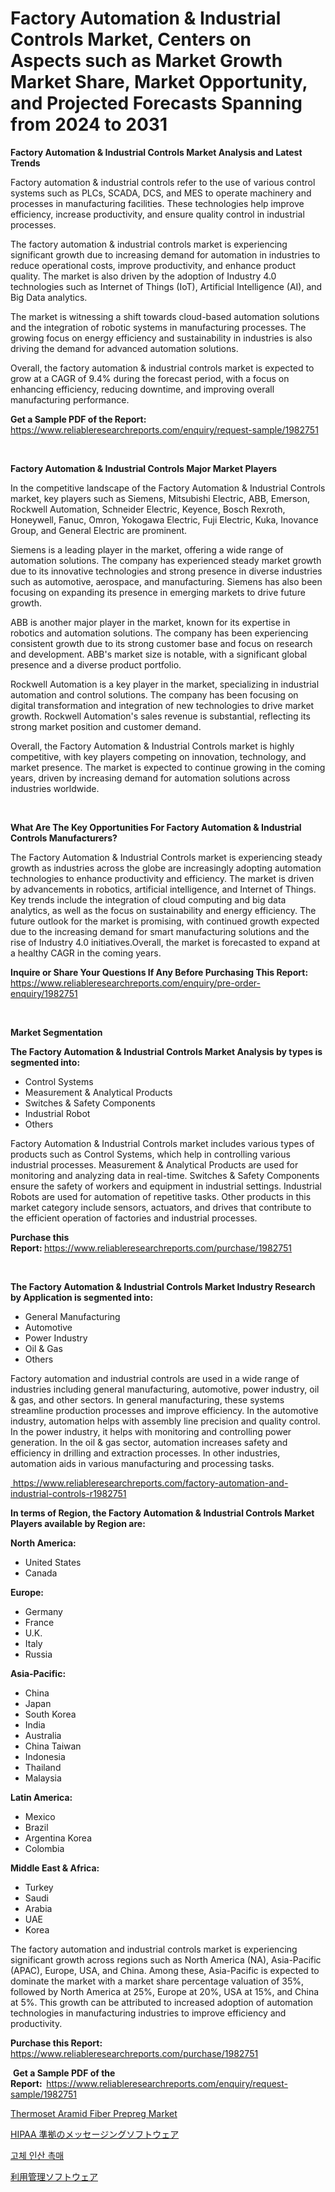 <p><h1>Factory Automation & Industrial Controls Market, Centers on Aspects such as Market Growth Market Share, Market Opportunity, and Projected Forecasts Spanning from 2024 to 2031</h1></p><p><strong>Factory Automation & Industrial Controls Market Analysis and Latest Trends</strong></p>
<p><p>Factory automation & industrial controls refer to the use of various control systems such as PLCs, SCADA, DCS, and MES to operate machinery and processes in manufacturing facilities. These technologies help improve efficiency, increase productivity, and ensure quality control in industrial processes.</p><p>The factory automation & industrial controls market is experiencing significant growth due to increasing demand for automation in industries to reduce operational costs, improve productivity, and enhance product quality. The market is also driven by the adoption of Industry 4.0 technologies such as Internet of Things (IoT), Artificial Intelligence (AI), and Big Data analytics.</p><p>The market is witnessing a shift towards cloud-based automation solutions and the integration of robotic systems in manufacturing processes. The growing focus on energy efficiency and sustainability in industries is also driving the demand for advanced automation solutions.</p><p>Overall, the factory automation & industrial controls market is expected to grow at a CAGR of 9.4% during the forecast period, with a focus on enhancing efficiency, reducing downtime, and improving overall manufacturing performance.</p></p>
<p><strong>Get a Sample PDF of the Report:&nbsp;</strong> <a href="https://www.reliableresearchreports.com/enquiry/request-sample/1982751">https://www.reliableresearchreports.com/enquiry/request-sample/1982751</a></p>
<p>&nbsp;</p>
<p><strong>Factory Automation & Industrial Controls Major Market Players</strong></p>
<p><p>In the competitive landscape of the Factory Automation & Industrial Controls market, key players such as Siemens, Mitsubishi Electric, ABB, Emerson, Rockwell Automation, Schneider Electric, Keyence, Bosch Rexroth, Honeywell, Fanuc, Omron, Yokogawa Electric, Fuji Electric, Kuka, Inovance Group, and General Electric are prominent.</p><p>Siemens is a leading player in the market, offering a wide range of automation solutions. The company has experienced steady market growth due to its innovative technologies and strong presence in diverse industries such as automotive, aerospace, and manufacturing. Siemens has also been focusing on expanding its presence in emerging markets to drive future growth.</p><p>ABB is another major player in the market, known for its expertise in robotics and automation solutions. The company has been experiencing consistent growth due to its strong customer base and focus on research and development. ABB's market size is notable, with a significant global presence and a diverse product portfolio.</p><p>Rockwell Automation is a key player in the market, specializing in industrial automation and control solutions. The company has been focusing on digital transformation and integration of new technologies to drive market growth. Rockwell Automation's sales revenue is substantial, reflecting its strong market position and customer demand.</p><p>Overall, the Factory Automation & Industrial Controls market is highly competitive, with key players competing on innovation, technology, and market presence. The market is expected to continue growing in the coming years, driven by increasing demand for automation solutions across industries worldwide.</p></p>
<p>&nbsp;</p>
<p><strong>What Are The Key Opportunities For Factory Automation & Industrial Controls Manufacturers?</strong></p>
<p><p>The Factory Automation & Industrial Controls market is experiencing steady growth as industries across the globe are increasingly adopting automation technologies to enhance productivity and efficiency. The market is driven by advancements in robotics, artificial intelligence, and Internet of Things. Key trends include the integration of cloud computing and big data analytics, as well as the focus on sustainability and energy efficiency. The future outlook for the market is promising, with continued growth expected due to the increasing demand for smart manufacturing solutions and the rise of Industry 4.0 initiatives.Overall, the market is forecasted to expand at a healthy CAGR in the coming years.</p></p>
<p><strong>Inquire or Share Your Questions If Any Before Purchasing This Report:</strong> <a href="https://www.reliableresearchreports.com/enquiry/pre-order-enquiry/1982751">https://www.reliableresearchreports.com/enquiry/pre-order-enquiry/1982751</a></p>
<p>&nbsp;</p>
<p><strong>Market Segmentation</strong></p>
<p><strong>The Factory Automation & Industrial Controls Market Analysis by types is segmented into:</strong></p>
<p><ul><li>Control Systems</li><li>Measurement & Analytical Products</li><li>Switches & Safety Components</li><li>Industrial Robot</li><li>Others</li></ul></p>
<p><p>Factory Automation & Industrial Controls market includes various types of products such as Control Systems, which help in controlling various industrial processes. Measurement & Analytical Products are used for monitoring and analyzing data in real-time. Switches & Safety Components ensure the safety of workers and equipment in industrial settings. Industrial Robots are used for automation of repetitive tasks. Other products in this market category include sensors, actuators, and drives that contribute to the efficient operation of factories and industrial processes.</p></p>
<p><strong>Purchase this Report:&nbsp;</strong><a href="https://www.reliableresearchreports.com/purchase/1982751">https://www.reliableresearchreports.com/purchase/1982751</a></p>
<p>&nbsp;</p>
<p><strong>The Factory Automation & Industrial Controls Market Industry Research by Application is segmented into:</strong></p>
<p><ul><li>General Manufacturing</li><li>Automotive</li><li>Power Industry</li><li>Oil & Gas</li><li>Others</li></ul></p>
<p><p>Factory automation and industrial controls are used in a wide range of industries including general manufacturing, automotive, power industry, oil & gas, and other sectors. In general manufacturing, these systems streamline production processes and improve efficiency. In the automotive industry, automation helps with assembly line precision and quality control. In the power industry, it helps with monitoring and controlling power generation. In the oil & gas sector, automation increases safety and efficiency in drilling and extraction processes. In other industries, automation aids in various manufacturing and processing tasks.</p></p>
<p><a href="https://www.reliableresearchreports.com/factory-automation-and-industrial-controls-r1982751">&nbsp;https://www.reliableresearchreports.com/factory-automation-and-industrial-controls-r1982751</a></p>
<p><strong>In terms of Region, the Factory Automation & Industrial Controls Market Players available by Region are:</strong></p>
<p>
    <p> <strong> North America: </strong>
        <ul>
            <li>United States</li>
            <li>Canada</li>
        </ul>
        </p> 
    <p> <strong> Europe: </strong>
        <ul>
            <li>Germany</li>
            <li>France</li>
            <li>U.K.</li>
            <li>Italy</li>
            <li>Russia</li>
        </ul>
        </p> 
    <p> <strong> Asia-Pacific: </strong>
        <ul>
            <li>China</li>
            <li>Japan</li>
            <li>South Korea</li>
            <li>India</li>
            <li>Australia</li>
            <li>China Taiwan</li>
            <li>Indonesia</li>
            <li>Thailand</li>
            <li>Malaysia</li>
        </ul>
        </p> 
    <p> <strong> Latin America: </strong>
        <ul>
            <li>Mexico</li>
            <li>Brazil</li>
            <li>Argentina Korea</li>
            <li>Colombia</li>
        </ul>
        </p> 
    <p> <strong> Middle East & Africa: </strong>
        <ul>
            <li>Turkey</li>
            <li>Saudi</li>
            <li>Arabia</li>
            <li>UAE</li>
            <li>Korea</li>
        </ul>
    </p>
    </p>
<p><p>The factory automation and industrial controls market is experiencing significant growth across regions such as North America (NA), Asia-Pacific (APAC), Europe, USA, and China. Among these, Asia-Pacific is expected to dominate the market with a market share percentage valuation of 35%, followed by North America at 25%, Europe at 20%, USA at 15%, and China at 5%. This growth can be attributed to increased adoption of automation technologies in manufacturing industries to improve efficiency and productivity.</p></p>
<p><strong>Purchase this Report: </strong><a href="https://www.reliableresearchreports.com/purchase/1982751">https://www.reliableresearchreports.com/purchase/1982751</a></p>
<p>&nbsp;<strong>Get a Sample PDF of the Report:&nbsp;&nbsp;</strong><a href="https://www.reliableresearchreports.com/enquiry/request-sample/1982751">https://www.reliableresearchreports.com/enquiry/request-sample/1982751</a></p>
<p><strong></strong></p>
<p><p><a href="https://issuu.com/reportprime-2/docs/thermoset-aramid-fiber-prepreg-market-size-2030.pp">Thermoset Aramid Fiber Prepreg Market</a></p><p><a href="https://github.com/CarlieShields/Market-Research-Report-List-1/blob/main/808146245257.md">HIPAA 準拠のメッセージングソフトウェア</a></p><p><a href="https://medium.com/@edenger98079sgb/%EA%B3%A0%EC%B2%B4-%EC%9D%B8-%EC%82%B0-%EC%B4%89%EB%A7%A4-%EC%8B%9C%EC%9E%A5-%EC%A0%90%EC%9C%A0%EC%9C%A8-%EB%B3%80%ED%99%94-%EB%B0%8F-%EC%8B%9C%EC%9E%A5-%EC%84%B1%EC%9E%A5-%ED%8A%B8%EB%A0%8C%EB%93%9C-2024-2031-f47b0e01ca45">고체 인산 촉매</a></p><p><a href="https://github.com/one-cool-chick/Market-Research-Report-List-1/blob/main/650675945256.md">利用管理ソフトウェア</a></p></p>